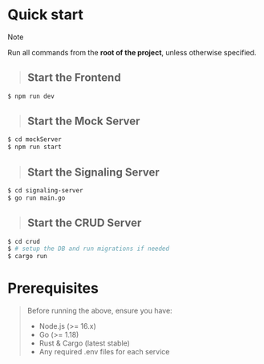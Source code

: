 # Quick start
> [!NOTE]
> Run all commands from the **root of the project**, unless otherwise specified.

> ## Start the Frontend

```bash
$ npm run dev
```

> ## Start the Mock Server

```bash
$ cd mockServer
$ npm run start
```

> ## Start the Signaling Server

```bash
$ cd signaling-server
$ go run main.go
```

> ## Start the CRUD Server

```bash
$ cd crud
$ # setup the DB and run migrations if needed
$ cargo run
```


# Prerequisites
> Before running the above, ensure you have:
> - Node.js (>= 16.x)
> - Go (>= 1.18)
> - Rust & Cargo (latest stable)
> - Any required .env files for each service
